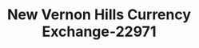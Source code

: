 ---
f_zip-code: 60048
f_state-code: IL
title: New Vernon Hills Currency Exchange-22971
f_phone: 847-816-1230
f_city-only: Libertyville
f_address: 701 North Milwaukee Avenue Libertyville
f_location-unique-id: '22971'
slug: new-vernon-hills-currency-exchange-22971
updated-on: '2024-05-30T13:46:58.046Z'
created-on: '2024-05-30T13:36:59.803Z'
published-on: '2024-05-30T13:54:32.469Z'
f_city-state: cms/city/libertyville-il.md
f_company: cms/company/new-vernon-hills-currency-exchange.md
f_state: cms/state/illinois.md
layout: '[payday-loan].html'
tags: payday-loan
---